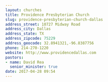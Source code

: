 ```yaml
---
layout: churches
title: Providence Presbyterian Church
slug: providence-presbyterian-church-dallas
address_street: 10727 Midway Road
address_city: Dallas
address_state: TX
address_zipcode: 75229
address_geocode: 32.8941321,-96.8387756
phone: 214-270-1220
website: http://www.providencedallas.com
pastors:
- name: David Rea
  senior_minister: true
date: 2017-04-28 09:54
---
```



